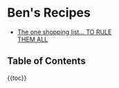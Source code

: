 # Ben's Recipes

- [The one shopping list... TO RULE THEM ALL](shopping-list.md)

## Table of Contents

<style>
  @media (min-width: 600px) {
    ul {
      columns: 2;
      column-gap: 3em;
    }
  }
</style>

{{toc}}